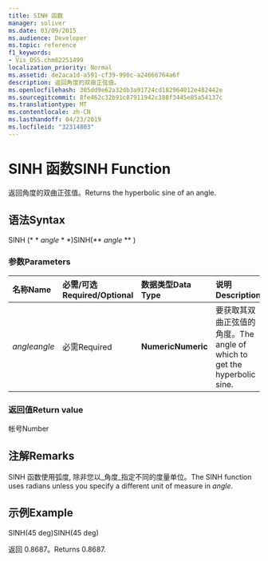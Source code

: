 ```yaml
---
title: SINH 函数
manager: soliver
ms.date: 03/09/2015
ms.audience: Developer
ms.topic: reference
f1_keywords:
- Vis_DSS.chm82251499
localization_priority: Normal
ms.assetid: de2aca1d-a591-cf39-990c-a24666764a6f
description: 返回角度的双曲正弦值。
ms.openlocfilehash: 305dd9e62a32db3a91724cd182964012e482442e
ms.sourcegitcommit: 8fe462c32b91c87911942c188f3445e85a54137c
ms.translationtype: MT
ms.contentlocale: zh-CN
ms.lasthandoff: 04/23/2019
ms.locfileid: "32314803"
---
```

# <a name="sinh-function"></a><span data-ttu-id="32721-103">SINH 函数</span><span class="sxs-lookup"><span data-stu-id="32721-103">SINH Function</span></span>

<span data-ttu-id="32721-104">返回角度的双曲正弦值。</span><span class="sxs-lookup"><span data-stu-id="32721-104">Returns the hyperbolic sine of an angle.</span></span> 
  
## <a name="syntax"></a><span data-ttu-id="32721-105">语法</span><span class="sxs-lookup"><span data-stu-id="32721-105">Syntax</span></span>

<span data-ttu-id="32721-106">SINH (\* \* *angle* \* \*)</span><span class="sxs-lookup"><span data-stu-id="32721-106">SINH(\*\* *angle* \*\* )</span></span> 
  
### <a name="parameters"></a><span data-ttu-id="32721-107">参数</span><span class="sxs-lookup"><span data-stu-id="32721-107">Parameters</span></span>

|<span data-ttu-id="32721-108">**名称**</span><span class="sxs-lookup"><span data-stu-id="32721-108">**Name**</span></span>|<span data-ttu-id="32721-109">**必需/可选**</span><span class="sxs-lookup"><span data-stu-id="32721-109">**Required/Optional**</span></span>|<span data-ttu-id="32721-110">**数据类型**</span><span class="sxs-lookup"><span data-stu-id="32721-110">**Data Type**</span></span>|<span data-ttu-id="32721-111">**说明**</span><span class="sxs-lookup"><span data-stu-id="32721-111">**Description**</span></span>|
|:-----|:-----|:-----|:-----|
| <span data-ttu-id="32721-112">_angle_</span><span class="sxs-lookup"><span data-stu-id="32721-112">_angle_</span></span> <br/> |<span data-ttu-id="32721-113">必需</span><span class="sxs-lookup"><span data-stu-id="32721-113">Required</span></span>  <br/> |<span data-ttu-id="32721-114">**Numeric**</span><span class="sxs-lookup"><span data-stu-id="32721-114">**Numeric**</span></span> <br/> |<span data-ttu-id="32721-115">要获取其双曲正弦值的角度。</span><span class="sxs-lookup"><span data-stu-id="32721-115">The angle of which to get the hyperbolic sine.</span></span>  <br/> |
   
### <a name="return-value"></a><span data-ttu-id="32721-116">返回值</span><span class="sxs-lookup"><span data-stu-id="32721-116">Return value</span></span>

<span data-ttu-id="32721-117">帐号</span><span class="sxs-lookup"><span data-stu-id="32721-117">Number</span></span>
  
## <a name="remarks"></a><span data-ttu-id="32721-118">注解</span><span class="sxs-lookup"><span data-stu-id="32721-118">Remarks</span></span>

<span data-ttu-id="32721-119">SINH 函数使用弧度, 除非您以_角度_指定不同的度量单位。</span><span class="sxs-lookup"><span data-stu-id="32721-119">The SINH function uses radians unless you specify a different unit of measure in  _angle_.</span></span>
  
## <a name="example"></a><span data-ttu-id="32721-120">示例</span><span class="sxs-lookup"><span data-stu-id="32721-120">Example</span></span>

<span data-ttu-id="32721-121">SINH(45 deg)</span><span class="sxs-lookup"><span data-stu-id="32721-121">SINH(45 deg)</span></span> 
  
<span data-ttu-id="32721-122">返回 0.8687。</span><span class="sxs-lookup"><span data-stu-id="32721-122">Returns 0.8687.</span></span> 
  


